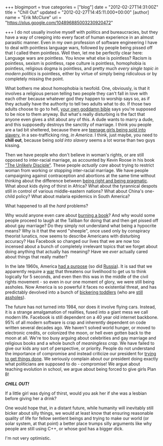 +++
blogimport = true
categories = ["blog"]
date = "2012-02-27T14:31:00Z"
title = "Chill Out"
updated = "2012-02-27T14:45:11.000+00:00"
[author]
name = "Erik McClure"
uri = "https://plus.google.com/104896885003230920472"

+++
I do not usually involve myself with politics and bureaucracies, but they have a way of creeping into every facet of human experience in an almost parasitic manner. Even in my own profession of software engineering I have to deal with pointless language wars, followed by people being pissed off that I called them pointless. Well then, let me be perfectly clear here: Language wars are pointless. You know what else is pointless? Racism is pointless, sexism is pointless, rape culture is pointless, homophobia is pointless, religious dogma is pointless, and pretty much *every single topic in modern politics* is pointless, either by virtue of simply being ridiculous or by completely missing the point. 

What bothers me about homophobia is twofold. One, obviously, is that it involves a religious person telling two people they can't fall in love with each other because whatever god they happen to worship says so, as if they actually have the authority to tell two adults what to do. If those two adults choose to go to hell, [your own goddamn bible](http://thedailybibleverse.blogspot.com/2009/07/ephesians-432-be-kind-and-compassionate.html) says you're supposed to be nice to them anyway. But what's really disturbing is the fact that anyone even gives a shit about any of this. A dude wants to marry a dude, and this supposedly destroys the sanctity of marriage. I think you people are a tad bit sheltered, because there are [teenage girls being sold into slavery](http://today.msnbc.msn.com/id/22083762/ns/today-today_people/t/sex-slaves-human-trafficking-america/#.T0wA_IcgehZ), in a sex-trafficking ring, *in America*. I think, just maybe, you need to **chill out**, because being *sold into slavery* seems a lot worse than two guys kissing. 

Then we have people who don't believe in woman's rights, or are still opposed to inter-racial marriage, as accounted by Kevin Roose in his book ["The Unlikely Disciple"](http://www.amazon.com/Unlikely-Disciple-Semester-Americas-University/dp/044617842X). These people *actually care* about trying to restrict woman from working or stopping inter-racial marriage. We have people campaigning against contraception and abortions at the same time without thinking about the difference between [being right and being pragmatic](http://www.marco.org/2012/02/25/right-vs-pragmatic). What about kids dying of thirst in Africa? What about the tyrannical despots still in control of various middle-eastern nations? What about China's one-child policy? What about malaria epidemics in South America? 

What happened to all the *hard* problems? 

Why would anyone even care about [burning a book](http://seattletimes.nwsource.com/html/nationworld/2017607321_apasafghanistan.html)? And why would some people proceed to laugh at the Taliban for doing that and then get pissed off about gay marriage? Do they simply not understand what being a hypocrite means? Why is it that the word "sheeple", once used only by conspiracy theorist lunatics, now seems to describe Americans with disturbing accuracy? Has Facebook so changed our lives that we are now too incensed about a bunch of completely irrelevant topics that we forget about doing anything that actually has meaning? Have we *ever* actually cared about things that really matter? 

In the late 1960s, America [had a purpose](http://en.wikipedia.org/wiki/Apollo_program) (so did [Russia](http://en.wikipedia.org/wiki/Soviet_space_program)). It is sad that we apparently require a [war](http://en.wikipedia.org/wiki/Cold_War) that threatens our livelihood to get us to think logically for 5 seconds, and even then this was in the middle of the civil rights movement - so even in our one moment of glory, we were still being assholes. Now America is so powerful it faces no existential threat, and has predictably devolved into a bunch of [bickering toddlers](http://www.washingtonpost.com/politics/santorum-on-obama-what-a-snob-129/2012/02/27/gIQA99rDeR_video.html) (who are [still assholes](http://www.youtube.com/watch?v=0PAJNntoRgA)). 

The future has not turned into 1984, nor does it involve flying cars. Instead, it is a strange amalgamation of realities, fused into a giant mess we call modern life. Facebook is still dependent on a 40 year old internet backbone. 95% of all modern software is crap and inherently dependent on code written several decades ago. We haven't solved world hunger, or moved to electronic credits, or colonized the moon, or hell even gotten back to the moon at all. We're too busy arguing about celebrities and gay marriage and religious books and a whole bunch of *meaningless crap*. We have failed to give our kids any sort of perspective, or priority. People do not understand the importance of compromise and instead criticize our president for [trying to get things done](http://www.pri.org/stories/politics-society/live-video-obama-expected-to-propose-compromise-on-contraceptive-coverage-8396.html). We seriously complain about our president doing exactly what politicians are supposed to do - compromise! We argue about teaching evolution in school, we argue about being forced to give girls Plan B! 

***CHILL OUT!***

If a little girl was dying of thirst, would you ask her if she was a lesbian before giving her a drink? 

One would hope that, in a distant future, while humanity will inevitably still bicker about silly things, we would at least know that ensuring reasonable quality of life for fellow sentient beings and trying to make our world (or solar system, at that point) a better place trumps silly arguments like why people are still using C++, or whose god has a bigger dick. 

I'm not very optimistic.

